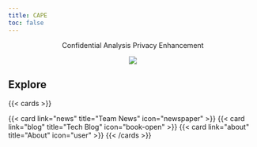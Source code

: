 ```yaml
---
title: CAPE
toc: false
---
```


<p style="text-align:center">
  Confidential Analysis Privacy Enhancement
</p>

<p align="center"><img src="/cape/images/cape_logo_3.png"></p>

## Explore

{{< cards >}}

{{< card link="news" title="Team News" icon="newspaper" >}}
{{< card link="blog" title="Tech Blog" icon="book-open" >}}
{{< card link="about" title="About" icon="user" >}}
{{< /cards >}}

